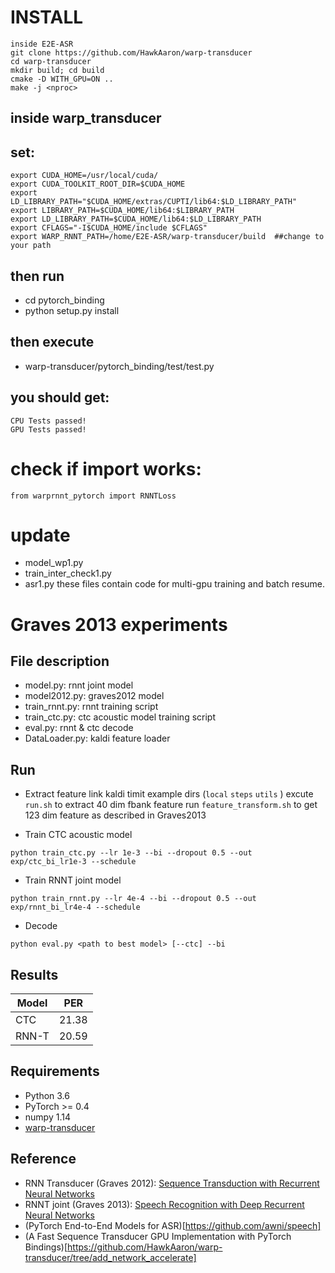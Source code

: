 # INSTALL
```
inside E2E-ASR
git clone https://github.com/HawkAaron/warp-transducer
cd warp-transducer
mkdir build; cd build
cmake -D WITH_GPU=ON ..
make -j <nproc>
```

## inside warp_transducer
## set:
```
export CUDA_HOME=/usr/local/cuda/ 
export CUDA_TOOLKIT_ROOT_DIR=$CUDA_HOME
export LD_LIBRARY_PATH="$CUDA_HOME/extras/CUPTI/lib64:$LD_LIBRARY_PATH"
export LIBRARY_PATH=$CUDA_HOME/lib64:$LIBRARY_PATH
export LD_LIBRARY_PATH=$CUDA_HOME/lib64:$LD_LIBRARY_PATH
export CFLAGS="-I$CUDA_HOME/include $CFLAGS"
export WARP_RNNT_PATH=/home/E2E-ASR/warp-transducer/build  ##change to your path
```
## then run 
* cd pytorch_binding
* python setup.py install

## then execute
* warp-transducer/pytorch_binding/test/test.py

## you should get:
```
CPU Tests passed! 
GPU Tests passed!
```
# check if import works: 
```
from warprnnt_pytorch import RNNTLoss
```
# update
* model_wp1.py
* train_inter_check1.py
* asr1.py
these files contain code for multi-gpu training and batch resume.

# Graves 2013 experiments
## File description
* model.py: rnnt joint model
* model2012.py: graves2012 model
* train_rnnt.py: rnnt training script
* train_ctc.py: ctc acoustic model training script
* eval.py: rnnt & ctc decode
* DataLoader.py: kaldi feature loader

## Run
* Extract feature
link kaldi timit example dirs (`local` `steps` `utils` )
excute `run.sh` to extract 40 dim fbank feature
run `feature_transform.sh` to get 123 dim feature as described in Graves2013

* Train CTC acoustic model
```
python train_ctc.py --lr 1e-3 --bi --dropout 0.5 --out exp/ctc_bi_lr1e-3 --schedule
```

* Train RNNT joint model
```
python train_rnnt.py --lr 4e-4 --bi --dropout 0.5 --out exp/rnnt_bi_lr4e-4 --schedule
```

* Decode 
```
python eval.py <path to best model> [--ctc] --bi
```

## Results

| Model | PER |
| --- | --- |
| CTC | 21.38 |
| RNN-T | 20.59 |

## Requirements
* Python 3.6
* PyTorch >= 0.4
* numpy 1.14
* [warp-transducer](https://github.com/HawkAaron/warp-transducer)

## Reference
* RNN Transducer (Graves 2012): [Sequence Transduction with Recurrent Neural Networks](https://arxiv.org/abs/1211.3711)
* RNNT joint (Graves 2013): [Speech Recognition with Deep Recurrent Neural Networks](https://arxiv.org/abs/1303.5778 )
* (PyTorch End-to-End Models for ASR)[https://github.com/awni/speech]
* (A Fast Sequence Transducer GPU Implementation with PyTorch Bindings)[https://github.com/HawkAaron/warp-transducer/tree/add_network_accelerate]

